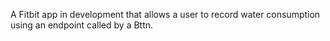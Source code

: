 A Fitbit app in development that allows a user to record water consumption using an endpoint called by a Bttn.
